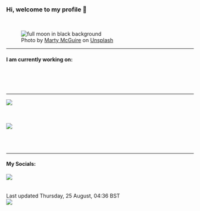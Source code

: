 <h3>Hi, welcome to my profile 👋</h3>

<br />
<figure>
  <img
    src="https://images.unsplash.com/photo-1588644448533-4efbc96e3a8b?crop=entropy&cs=tinysrgb&fit=max&fm=jpg&ixid=MnwyNzQ3MDB8MHwxfHJhbmRvbXx8fHx8fHx8fDE2NjEzOTE4NDA&ixlib=rb-1.2.1&q=80&w=1080&auto=format"
    alt="full moon in black background" 
  />
  <figcaption>Photo by <a
    href="https://unsplash.com/@backyardastronomyguy?utm_source=Profile%20readme&utm_medium=referral">Marty McGuire</a> on <a
    href="https://unsplash.com/?utm_source=Profile%20readme&utm_medium=referral">Unsplash</a></figcaption>
</figure>


<hr />
<h4>I am currently working on:</h4>
<a href=""></a>

<br /><br /><br />

<hr />
<img
  src="https://github-readme-stats.vercel.app/api?username=shanelucy&show_icons=true&theme=calm"
/>
<br /><br /><br />

<img 
  src="https://github-readme-stats.vercel.app/api/top-langs/?username=shanelucy&theme=calm"
/>
<br /><br /><br /><br />
<hr />
<h4>My Socials:</h4>
<a href="https://uk.linkedin.com/in/shane-lucy-4735b616a">
  <img
    src="https://img.shields.io/badge/linkedin%20-%230077B5.svg?&style=for-the-badge&logo=linkedin&logoColor=white"
  />
</a>
<br /><br /><br />
Last updated Thursday, 25 August, 04:36 BST
<br />
<img
  src="https://github.com/ShaneLucy/ShaneLucy/workflows/README%20build/badge.svg"
/>
